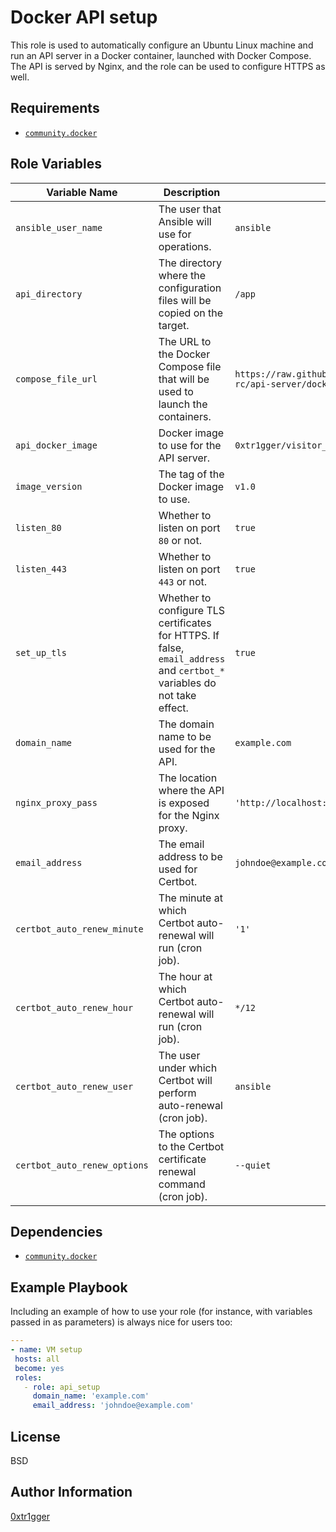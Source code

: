 Docker API setup
=========

This role is used to automatically configure an Ubuntu Linux machine and run an API server in a Docker container, launched with Docker Compose. The API is served by Nginx, and the role can be used to configure HTTPS as well. 

Requirements
------------

- [`community.docker`](https://docs.ansible.com/ansible/latest/collections/community/docker/index.html)

Role Variables
--------------

| Variable Name               | Description                                                                    | Default Value                                                                                                            |
| --------------------------- | ------------------------------------------------------------------------------ | ------------------------------------------------------------------------------------------------------------------------ |
| `ansible_user_name`         | The user that Ansible will use for operations.                                 | `ansible`                                                                                                                |
| `api_directory`             | The directory where the configuration files will be copied on the target.      | `/app`                                                                                                                   |
| `compose_file_url`          | The URL to the Docker Compose file that will be used to launch the containers. | `https://raw.githubusercontent.com/0xtr1gger/cloud_resume_challenge/refs/heads/main/s  rc/api-server/docker-compose.yml` |
| `api_docker_image`          | Docker image to use for the API server.                                        | `0xtr1gger/visitor_counter_api`                                                                                          |
| `image_version`             | The tag of the Docker image to use.                                            | `v1.0`                                                                                                                   |
| `listen_80`                 | Whether to listen on port `80` or not.                                         | `true`                                                                                                                   |
| `listen_443`                | Whether to listen on port `443` or not.                                        | `true`                                                                                                                   |
| `set_up_tls`                | Whether to configure TLS certificates for HTTPS. If false, `email_address` and `certbot_*` variables do not take effect.                                | `true`                                                                                                                   |
| `domain_name`               | The domain name to be used for the API.                                        | `example.com`                                                                                                            |
| `nginx_proxy_pass`          | The location where the API is exposed for the Nginx proxy.                     | `'http://localhost:5000'`                                                                                                |
| `email_address`             | The email address to be used for Certbot.                                      | `johndoe@example.com`                                                                                                    |
| `certbot_auto_renew_minute` | The minute at which Certbot auto-renewal will run (cron job).                  | `'1'`                                                                                                                    |
| `certbot_auto_renew_hour`   | The hour at which Certbot auto-renewal will run (cron job).                    | `*/12`                                                                                                                   |
| `certbot_auto_renew_user`   | The user under which Certbot will perform auto-renewal (cron job).                        | `ansible`                                                                                                                |
| `certbot_auto_renew_options` | The options to the Certbot certificate renewal command (cron job). | `--quiet` | 

Dependencies
------------

- [`community.docker`](https://docs.ansible.com/ansible/latest/collections/community/docker/index.html)

Example Playbook
----------------

Including an example of how to use your role (for instance, with variables passed in as parameters) is always nice for users too:

```YAML
---  
- name: VM setup  
 hosts: all  
 become: yes  
 roles:  
   - role: api_setup
     domain_name: 'example.com'
     email_address: 'johndoe@example.com'
```

License
-------

BSD

Author Information
------------------

[0xtr1gger](https://github.com/0xtr1gger)